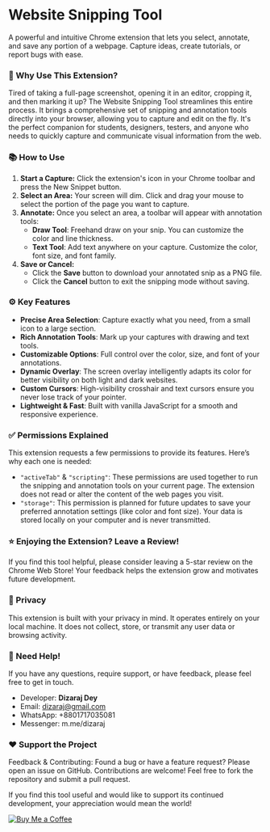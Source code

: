 # Website Snipping Tool
A powerful and intuitive Chrome extension that lets you select, annotate, and save any portion of a webpage. Capture ideas, create tutorials, or report bugs with ease.

### 💯 Why Use This Extension?
Tired of taking a full-page screenshot, opening it in an editor, cropping it, and then marking it up? The Website Snipping Tool streamlines this entire process. It brings a comprehensive set of snipping and annotation tools directly into your browser, allowing you to capture and edit on the fly. It's the perfect companion for students, designers, testers, and anyone who needs to quickly capture and communicate visual information from the web.

### 📚 How to Use
1. **Start a Capture:** Click the extension's icon in your Chrome toolbar and press the New Snippet button.
2. **Select an Area:** Your screen will dim. Click and drag your mouse to select the portion of the page you want to capture.
3. **Annotate:** Once you select an area, a toolbar will appear with annotation tools:
    - **Draw Tool**: Freehand draw on your snip. You can customize the color and line thickness.
    - **Text Tool**: Add text anywhere on your capture. Customize the color, font size, and font family.
6. **Save or Cancel:**
    - Click the **Save** button to download your annotated snip as a PNG file.
    - Click the **Cancel** button to exit the snipping mode without saving.

### ⚙️ Key Features
- **Precise Area Selection**: Capture exactly what you need, from a small icon to a large section.
- **Rich Annotation Tools**: Mark up your captures with drawing and text tools.
- **Customizable Options**: Full control over the color, size, and font of your annotations.
- **Dynamic Overlay**: The screen overlay intelligently adapts its color for better visibility on both light and dark websites.
- **Custom Cursors**: High-visibility crosshair and text cursors ensure you never lose track of your pointer.
- **Lightweight & Fast**: Built with vanilla JavaScript for a smooth and responsive experience.

### ✅ Permissions Explained
This extension requests a few permissions to provide its features. Here’s why each one is needed:

- `"activeTab"` & `"scripting"`: These permissions are used together to run the snipping and annotation tools on your current page. The extension does not read or alter the content of the web pages you visit.
- `"storage"`: This permission is planned for future updates to save your preferred annotation settings (like color and font size). Your data is stored locally on your computer and is never transmitted.

### ⭐ Enjoying the Extension? Leave a Review!
If you find this tool helpful, please consider leaving a 5-star review on the Chrome Web Store! Your feedback helps the extension grow and motivates future development.

### 🔐 Privacy
This extension is built with your privacy in mind. It operates entirely on your local machine. It does not collect, store, or transmit any user data or browsing activity.

### 💬 Need Help!
If you have any questions, require support, or have feedback, please feel free to get in touch.

- Developer: **Dizaraj Dey**
- Email: dizaraj@gmail.com
- WhatsApp: +8801717035081
- Messenger: m.me/dizaraj

### ❤️ Support the Project
Feedback & Contributing:
Found a bug or have a feature request? Please open an issue on GitHub. Contributions are welcome! Feel free to fork the repository and submit a pull request.

If you find this tool useful and would like to support its continued development, your appreciation would mean the world!

[![Buy Me a Coffee](https://img.shields.io/badge/Buy_Me_A_Coffee-ffdd00?style=for-the-badge&logo=buymeacoffee&logoColor=black)](https://coff.ee/dizaraj)